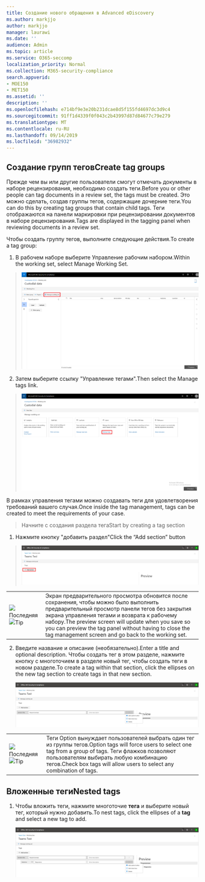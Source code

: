 ```yaml
---
title: Создание нового обращения в Advanced eDiscovery
ms.author: markjjo
author: markjjo
manager: laurawi
ms.date: ''
audience: Admin
ms.topic: article
ms.service: O365-seccomp
localization_priority: Normal
ms.collection: M365-security-compliance
search.appverid:
- MOE150
- MET150
ms.assetid: ''
description: ''
ms.openlocfilehash: e714bf9e3e20b231dcae8d5f155fd4697dc3d9c4
ms.sourcegitcommit: 91ff1d4339f0f043c2b43997d87d84677c79e279
ms.translationtype: MT
ms.contentlocale: ru-RU
ms.lasthandoff: 09/14/2019
ms.locfileid: "36982932"
---
```

## <a name="create-tag-groups"></a><span data-ttu-id="52c41-102">Создание групп тегов</span><span class="sxs-lookup"><span data-stu-id="52c41-102">Create tag groups</span></span>

<span data-ttu-id="52c41-103">Прежде чем вы или другие пользователи смогут отмечать документы в наборе рецензирования, необходимо создать теги.</span><span class="sxs-lookup"><span data-stu-id="52c41-103">Before you or other people can tag documents in a review set, the tags must be created.</span></span> <span data-ttu-id="52c41-104">Это можно сделать, создав группы тегов, содержащие дочерние теги.</span><span class="sxs-lookup"><span data-stu-id="52c41-104">You can do this by creating tag groups that contain child tags.</span></span> <span data-ttu-id="52c41-105">Теги отображаются на панели маркировки при рецензировании документов в наборе рецензирования.</span><span class="sxs-lookup"><span data-stu-id="52c41-105">Tags are displayed in the tagging panel when reviewing documents in a review set.</span></span>

<span data-ttu-id="52c41-106">Чтобы создать группу тегов, выполните следующие действия.</span><span class="sxs-lookup"><span data-stu-id="52c41-106">To create a tag group:</span></span>

1.  <span data-ttu-id="52c41-107">В рабочем наборе выберите Управление рабочим набором.</span><span class="sxs-lookup"><span data-stu-id="52c41-107">Within the working set, select Manage Working Set.</span></span>

> ![](../media/ED-managews.png)

2.  <span data-ttu-id="52c41-108">Затем выберите ссылку "Управление тегами".</span><span class="sxs-lookup"><span data-stu-id="52c41-108">Then select the Manage tags link.</span></span>

> ![](../media/ED-managetags.png)

<span data-ttu-id="52c41-109">В рамках управления тегами можно создавать теги для удовлетворения требований вашего случая.</span><span class="sxs-lookup"><span data-stu-id="52c41-109">Once inside the tag management, tags can be created to meet the requirements of your case.</span></span>

> <span data-ttu-id="52c41-110">Начните с создания раздела тега</span><span class="sxs-lookup"><span data-stu-id="52c41-110">Start by creating a tag section</span></span>

1.  <span data-ttu-id="52c41-111">Нажмите кнопку "добавить раздел"</span><span class="sxs-lookup"><span data-stu-id="52c41-111">Click the “Add section” button</span></span>

> ![Автоматически созданное изображение с описанием снимка экрана](../media/ED-addtagsection.png)

|                                                                                                                             |                                                                                                                                                                 |
| --------------------------------------------------------------------------------------------------------------------------- | --------------------------------------------------------------------------------------------------------------------------------------------------------------- |
| <span data-ttu-id="52c41-113">![](../media/ED-tipicon.png)Последняя</span><span class="sxs-lookup"><span data-stu-id="52c41-113">![](../media/ED-tipicon.png)Tip</span></span> | <span data-ttu-id="52c41-114">Экран предварительного просмотра обновится после сохранения, чтобы можно было выполнить предварительный просмотр панели тегов без закрытия экрана управления тегами и возврата к рабочему набору.</span><span class="sxs-lookup"><span data-stu-id="52c41-114">The preview screen will update when you save so you can preview the tag panel without having to close the tag management screen and go back to the working set.</span></span> |

2.  <span data-ttu-id="52c41-115">Введите название и описание (необязательно).</span><span class="sxs-lookup"><span data-stu-id="52c41-115">Enter a title and optional description.</span></span> <span data-ttu-id="52c41-116">Чтобы создать тег в этом разделе, нажмите кнопку с многоточием в разделе новый тег, чтобы создать теги в новом разделе.</span><span class="sxs-lookup"><span data-stu-id="52c41-116">To create a tag within that section, click the ellipses on the new tag section to create tags in that new section.</span></span>
    
    ![Снимок экрана с автоматическим созданием описания сотового телефона](../media/ED-createtag.png)

|                                                                                                                             |                                                                                                                                         |
| --------------------------------------------------------------------------------------------------------------------------- | --------------------------------------------------------------------------------------------------------------------------------------- |
| <span data-ttu-id="52c41-118">![](../media/ED-tipicon.png)Последняя</span><span class="sxs-lookup"><span data-stu-id="52c41-118">![](../media/ED-tipicon.png)Tip</span></span> | <span data-ttu-id="52c41-119">Теги Option вынуждает пользователей выбрать один тег из группы тегов.</span><span class="sxs-lookup"><span data-stu-id="52c41-119">Option tags will force users to select one tag from a group of tags.</span></span> <span data-ttu-id="52c41-120">Теги флажков позволяют пользователям выбирать любую комбинацию тегов.</span><span class="sxs-lookup"><span data-stu-id="52c41-120">Check box tags will allow users to select any combination of tags.</span></span> |

## <a name="nested-tags"></a><span data-ttu-id="52c41-121">Вложенные теги</span><span class="sxs-lookup"><span data-stu-id="52c41-121">Nested tags</span></span>

1.  <span data-ttu-id="52c41-122">Чтобы вложить теги, нажмите многоточие **тега** и выберите новый тег, который нужно добавить.</span><span class="sxs-lookup"><span data-stu-id="52c41-122">To nest tags, click the ellipses of a **tag** and select a new tag to add.</span></span>
    
    ![](../media/ED-tagnesting.png)

